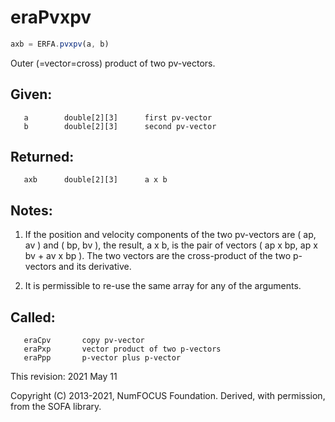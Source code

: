 # eraPvxpv

```js
axb = ERFA.pvxpv(a, b)
```

Outer (=vector=cross) product of two pv-vectors.

## Given:
```
   a        double[2][3]      first pv-vector
   b        double[2][3]      second pv-vector
```

## Returned:
```
   axb      double[2][3]      a x b
```

## Notes:

1) If the position and velocity components of the two pv-vectors are
   ( ap, av ) and ( bp, bv ), the result, a x b, is the pair of
   vectors ( ap x bp, ap x bv + av x bp ).  The two vectors are the
   cross-product of the two p-vectors and its derivative.

2) It is permissible to re-use the same array for any of the
   arguments.

## Called:
```
   eraCpv       copy pv-vector
   eraPxp       vector product of two p-vectors
   eraPpp       p-vector plus p-vector
```

This revision:  2021 May 11

Copyright (C) 2013-2021, NumFOCUS Foundation.
Derived, with permission, from the SOFA library.
